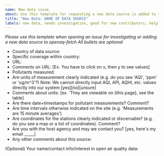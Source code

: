 ```yaml
---
name: New data issue
about: Use this template for requesting a new data source is added to the openaq platform.
title: "New Data: NAME OF DATA SOURCE"
labels: new data, needs investigation, good for new contributors, help wanted
---
```


_Please use this template when opening an issue for investigating or adding a new data source to openaq-fetch_
_All bullets are optional_

- Country of data source:
- Specific coverage within country:
- URL:
- Comments on URL: [Ex. You have to click on x, then y to see values]
- Pollutants measured:
- Are units of measurement clearly indicated (e.g. do you see 'AQI', 'ppm' or 'ug/m^3'?) Note: We cannot directly input AQI, API, AQHI, etc. values directly into our system
[yes][no][unsure]
- Comments about units: [ex. 'They are viewable on {this page}, see the table]
- Are there date+timestamps for pollutant measurements? Comment?
- Are time intervals otherwise indicated on the site (e.g. 'Measurements are 15 minute averages')
- Are coordinates for the stations clearly indicated or discernable? (e.g. do you see a map or a list of coordinates). Comment?
- Are you with the host agency and may we contact you? [yes, here's my email _____]
- Any other comments about this source:

(Optional) Your name/contact info/interest in open air quality data:

